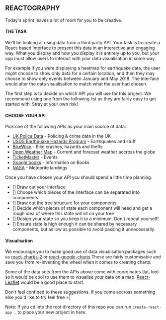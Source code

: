 ## REACTOGRAPHY
Today's sprint leaves a lot of room for you to be creative.

#### THE TASK
We'll be looking at using data from a third party API. Your task is to create a React-based interface to present this data in an interactive and engaging way. What you display and how you display it is entirely up to you, but your app must allow users to interact with your data visualisation in some way.

For example if you were displaying a heatmap for earthquake data, the user might choose to show only data for a certain location, and then they may choose to show only events between January and May 2018. The interface would alter the data visualisation to match what the user had chosen.

The first step is to decide on which API you will use for this project. We recommend using one from the following list as they are fairly easy to get started with. Stray at your own risk!

#### CHOOSE YOUR API
Pick one of the following APIs as your main source of data:
- [UK Police Data](https://data.police.uk/docs/) - Policing & crime data in the UK
- [USGS Earthquake Hazards Program](https://earthquake.usgs.gov/fdsnws/event/1/) - Earthquakes and stuff
- [BikeWise](https://www.bikewise.org/documentation/api_v2) - Bike crashes, hazards and thefts
- [Open Weather Map](https://openweathermap.org/api) - Current and forecast weather accross the globe
- [TicketMaster](https://developer.ticketmaster.com/products-and-docs/apis/discovery-api/v2/) - Events
- [Google books](https://developers.google.com/books/docs/overview) - Information on Books
- [NASA](https://data.nasa.gov/Space-Science/Meteorite-Landings/gh4g-9sfh) - Meteorite landings

Once you have chosen your API you should spend a little time planning.
* [] Draw out your interface
* [] Choose which pieces of the interface can be separated into components
* [] Draw out the tree structure for your components
* [] Decide which pieces of state each component will need and get a rough idea of where this state will sit on your tree
* [] Design your state so you keep it to a minimum. Don't repeat yourself!
* [] Ensure state is high enough it can be shared by necessary components, but as low as possible to avoid passing it unnecessarily.

#### Visualisation
We encourage you to make good use of data visualisation packages such as [react-chartjs-2](https://github.com/jerairrest/react-chartjs-2) or [react-google-charts](https://www.npmjs.com/package/react-google-charts)
These are fairly customisable and save you from re-inventing the wheel when it comes to creating charts.

Some of the data sets from the APIs above come with coordinates (lat, lon) so it would be cool to use them to visualise your data on a map. [React-Leaflet](https://react-leaflet.js.org/) would be a good place to start.

Don't feel confined to these suggestions. If you come accross something else you'd like to try feel free =]

Note:
If you cd into the root directory of this repo you can run `create-react-app .` to place your new project in here.
